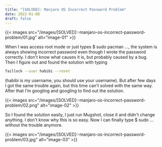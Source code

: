 ```yaml
---
title: "[SOLVED]: Manjaro OS Incorrect Password Problem"
date: 2022-01-08
draft: false
---
```


{{< images src="/images/[SOLVED]:-manjaro-os-incorrect-password-problem/01.jpg" alt="image-01" >}}

When I was access root mode or just types $ sudo pacman ..., the system is always showing incorrect password even though I wrote the password correctly. I don't know what causes it is, but probably caused by a bug. Then I figure out and found the solution with typing
```bash
faillock --user habibi --reset
```
(habibi is my username, you should use your username). But after few days I got the same trouble again, but this time can't solved with the same way. After that I'm googling and googling to find out the solution.

{{< images src="/images/[SOLVED]:-manjaro-os-incorrect-password-problem/02.png" alt="image-02" >}}

So I found the solution easily, I just run Mugshot, close it and didn't change anything. I don't know why this is so easy. Now I can finally type $ sudo ... without the trouble anymore.

{{< images src="/images/[SOLVED]:-manjaro-os-incorrect-password-problem/03.jpg" alt="image-03" >}}